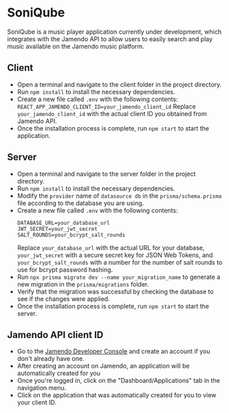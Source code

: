 # SoniQube

SoniQube is a music player application currently under development, which integrates with the Jamendo API to allow users to easily search and play music available on the Jamendo music platform.

## Client

- Open a terminal and navigate to the client folder in the project directory.
- Run `npm install` to install the necessary dependencies.
- Create a new file called `.env` with the following contents:
  `REACT_APP_JAMENDO_CLIENT_ID=your_jamendo_client_id`
  Replace `your_jamendo_client_id` with the actual client ID you obtained from Jamendo API.
- Once the installation process is complete, run `npm start` to start the application.

## Server

- Open a terminal and navigate to the server folder in the project directory.
- Run `npm install` to install the necessary dependencies.
- Modify the `provider` name of `datasource db` in the `prisma/schema.prisma` file according to the database you are using.
- Create a new file called `.env` with the following contents:
  ```
  DATABASE_URL=your_database_url
  JWT_SECRET=your_jwt_secret
  SALT_ROUNDS=your_bcrypt_salt_rounds
  ```
  Replace `your_database_url` with the actual URL for your database, `your_jwt_secret` with a secure secret key for JSON Web Tokens, and `your_bcrypt_salt_rounds` with a number for the number of salt rounds to use for bcrypt password hashing.
- Run `npx prisma migrate dev --name your_migration_name` to generate a new migration in the `prisma/migrations` folder.
- Verify that the migration was successful by checking the database to see if the changes were applied.
- Once the installation process is complete, run `npm start` to start the server.

## Jamendo API client ID

- Go to the [Jamendo Developer Console](https://devportal.jamendo.com/) and create an account if you don't already have one.
- After creating an account on Jamendo, an application will be automatically created for you
- Once you're logged in, click on the "Dashboard/Applications" tab in the navigation menu.
- Click on the application that was automatically created for you to view your client ID.
